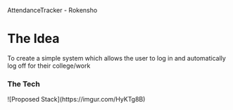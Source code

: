 AttendanceTracker - Rokensho

<h1>The Idea</h1>
To create a simple system which allows the user to log in and automatically log off for their college/work

<h3>The Tech</h3>
![Proposed Stack](https://imgur.com/HyKTg8B)
